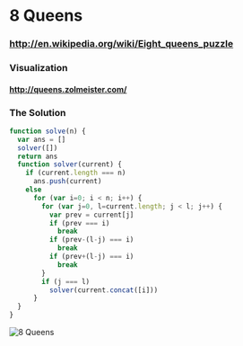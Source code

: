 8 Queens
========
### http://en.wikipedia.org/wiki/Eight_queens_puzzle

### Visualization
#### http://queens.zolmeister.com/

### The Solution
```javascript
function solve(n) {
  var ans = []
  solver([])
  return ans
  function solver(current) {
    if (current.length === n)
      ans.push(current)
    else
      for (var i=0; i < n; i++) {
        for (var j=0, l=current.length; j < l; j++) {
          var prev = current[j]
          if (prev === i)
            break
          if (prev-(l-j) === i)
            break
          if (prev+(l-j) === i)
            break
        }
        if (j === l)
          solver(current.concat([i]))
      }
  }
}
```
![8 Queens](https://raw.github.com/Zolmeister/queens/master/screenshot.png)
